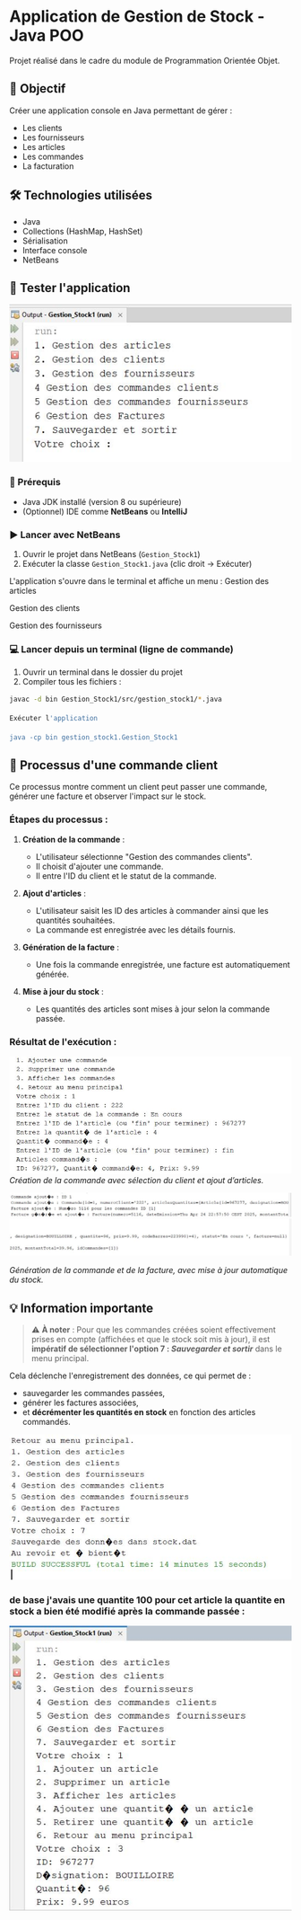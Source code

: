 # Application de Gestion de Stock - Java POO

Projet réalisé dans le cadre du module de Programmation Orientée Objet.

## 🎯 Objectif
Créer une application console en Java permettant de gérer :
- Les clients
- Les fournisseurs
- Les articles
- Les commandes
- La facturation

## 🛠️ Technologies utilisées
- Java
- Collections (HashMap, HashSet)
- Sérialisation
- Interface console
- NetBeans



## 🧪 Tester l'application
![Exécution du projet](images/imageexecution.JPG)

### 🔧 Prérequis
- Java JDK installé (version 8 ou supérieure)
- (Optionnel) IDE comme **NetBeans** ou **IntelliJ**

### ▶️ Lancer avec NetBeans
1. Ouvrir le projet dans NetBeans (`Gestion_Stock1`)
2. Exécuter la classe `Gestion_Stock1.java` (clic droit → Exécuter)

L'application s'ouvre dans le terminal et affiche un menu :
Gestion des articles

Gestion des clients

Gestion des fournisseurs

### 💻 Lancer depuis un terminal (ligne de commande)

1. Ouvrir un terminal dans le dossier du projet
2. Compiler tous les fichiers :
```bash
javac -d bin Gestion_Stock1/src/gestion_stock1/*.java

Exécuter l'application

java -cp bin gestion_stock1.Gestion_Stock1
```
## 🛒 Processus d'une commande client

Ce processus montre comment un client peut passer une commande, générer une facture et observer l'impact sur le stock.

### Étapes du processus :

1. **Création de la commande** :
   - L'utilisateur sélectionne "Gestion des commandes clients".
   - Il choisit d'ajouter une commande.
   - Il entre l'ID du client et le statut de la commande.

2. **Ajout d'articles** :
   - L'utilisateur saisit les ID des articles à commander ainsi que les quantités souhaitées.
   - La commande est enregistrée avec les détails fournis.

3. **Génération de la facture** :
   - Une fois la commande enregistrée, une facture est automatiquement générée.

4. **Mise à jour du stock** :
   - Les quantités des articles sont mises à jour selon la commande passée.

### Résultat de l'exécution :

![Ajout commande - Étape 1](images/commandeetape1.JPG)
*Création de la commande avec sélection du client et ajout d’articles.*

![Ajout commande - Étape 2](images/commandeetape2.JPG)
![Ajout commande - Étape 2bis](images/commandeetape2bis.JPG)

*Génération de la commande et de la facture, avec mise à jour automatique du stock.*

## 💡 Information importante

> ⚠️ **À noter** : Pour que les commandes créées soient effectivement prises en compte (affichées et que le stock soit mis à jour), il est **impératif de sélectionner l'option 7 : _Sauvegarder et sortir_** dans le menu principal.

Cela déclenche l'enregistrement des données, ce qui permet de :
- sauvegarder les commandes passées,
- générer les factures associées,
- et **décrémenter les quantités en stock** en fonction des articles commandés.

![Menu principal - Option Sauvegarde](images/etapefinale.JPG)

### de base j'avais une quantite 100 pour cet article la quantite en stock a bien été modifié après la commande passée  :
![quantité en stock mis à jour - Étape 2](images/etapefinale2.JPG)
